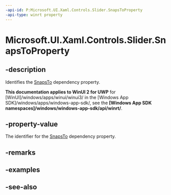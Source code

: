 ```yaml
---
-api-id: P:Microsoft.UI.Xaml.Controls.Slider.SnapsToProperty
-api-type: winrt property
---
```


<!-- Property syntax
public Windows.UI.Xaml.DependencyProperty SnapsToProperty { get; }
-->

# Microsoft.UI.Xaml.Controls.Slider.SnapsToProperty

## -description
Identifies the [SnapsTo](slider_snapsto.md) dependency property.

**This documentation applies to WinUI 2 for UWP** for [WinUI]/windows/apps/winui/winui3/ in the [Windows App SDK]/windows/apps/windows-app-sdk/, see the **[Windows App SDK namespaces]/windows/windows-app-sdk/api/winrt/**.

## -property-value
The identifier for the [SnapsTo](slider_snapsto.md) dependency property.

## -remarks

## -examples

## -see-also
